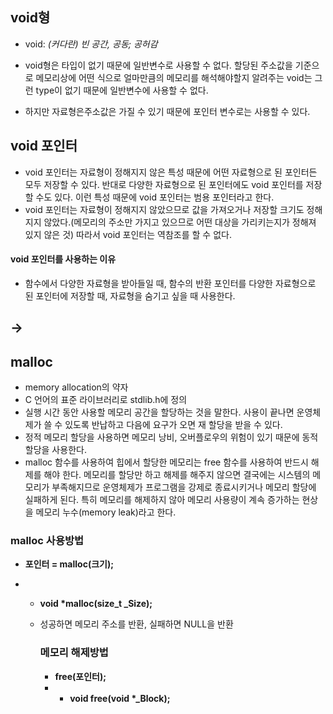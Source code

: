 ## void형

* void: *(커다란) 빈 공간, 공동; 공허감*

* void형은 타입이 없기 때문에 일반변수로 사용할 수 없다. 할당된 주소값을 기준으로 메모리상에 어떤 식으로 얼마만큼의 메모리를 해석해야할지 알려주는 void는 그런 type이 없기 때문에 일반변수에 사용할 수 없다.
* 하지만 자료형은주소값은 가질 수 있기 때문에 포인터 변수로는 사용할 수 있다.



## void 포인터

* void 포인터는 자료형이 정해지지 않은 특성 때문에 어떤 자료형으로 된 포인터든 모두 저장할 수 있다. 반대로 다양한 자료형으로 된 포인터에도 void 포인터를 저장할 수도 있다. 이런 특성 때문에 void 포인터는 범용 포인터라고 한다.
* void 포인터는 자료형이 정해지지 않았으므로 값을 가져오거나 저장할 크기도 정해지지 않았다.(메모리의 주소만 가지고 있으므로 어떤 대상을 가리키는지가 정해져 있지 않은 것) 따라서 void 포인터는 역참조를 할 수 없다.



#### void 포인터를 사용하는 이유

* 함수에서 다양한 자료형을 받아들일 때, 함수의 반환 포인터를 다양한 자료형으로 된 포인터에 저장할 때, 자료형을 숨기고 싶을 때 사용한다.



## ->



## **malloc**

* memory allocation의 약자
* C 언어의 표준 라이브러리로 stdlib.h에 정의
* 실행 시간 동안 사용할 메모리 공간을 할당하는 것을 말한다. 사용이 끝나면 운영체제가 쓸 수 있도록 반납하고 다음에 요구가 오면 재 할당을 받을 수 있다. 
* 정적 메모리 할당을 사용하면 메모리 낭비, 오버플로우의 위험이 있기 때문에 동적할당을 사용한다.
* malloc 함수를 사용하여 힙에서 할당한 메모리는 free 함수를 사용하여 반드시 해제를 해야 한다. 메모리를 할당만 하고 해제를 해주지 않으면 결국에는 시스템의 메모리가 부족해지므로 운영체제가 프로그램을 강제로 종료시키거나 메모리 할당에 실패하게 된다. 특히 메모리를 해제하지 않아 메모리 사용량이 계속 증가하는 현상을 메모리 누수(memory leak)라고 한다.



### malloc 사용방법

* **포인터 = malloc(크기);**

* - **void \*malloc(size_t _Size);**

  - 성공하면 메모리 주소를 반환, 실패하면 NULL을 반환



    ### 메모리 해제방법

    * **free(포인터);**

    - - **void free(void \*_Block);**



    ### 


#### 

## 